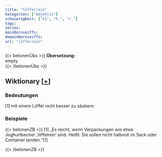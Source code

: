 ```yaml
---
title: "löffelrein"
kategorien: ["Adjektiv"]
schwierigkeit: ["k1", "h_", "r_"]
tags:
series:
mainDornseiffs:
domainDornseiffs:
url: "löffelrein"
---
```


{{< betonenÜbs >}}
**Übersetzung:**  
empty  
{{< /betonenÜbs >}}

## Wiktionary [[+](https://de.wiktionary.org/wiki/löffelrein)]

### Bedeutungen
[1] mit einem Löffel nicht besser zu säubern  

### Beispiele
{{< betonenZB >}}
[1] „Es reicht, wenn Verpackungen wie etwa Joghurtbecher ,löffelrein‘ sind. Heißt: Sie sollen nicht halbvoll im Sack oder Container landen.“[1]  

{{< /betonenZB >}}


